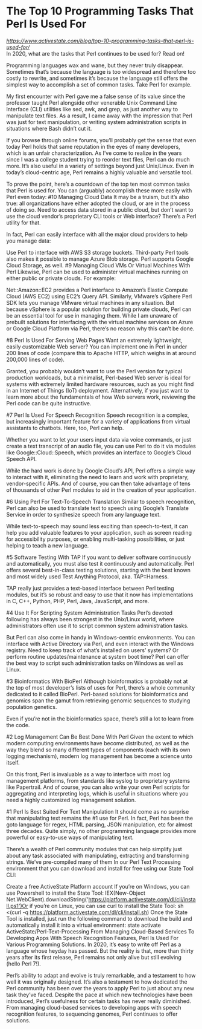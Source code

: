 # The Top 10 Programming Tasks That Perl Is Used For
<i>https://www.activestate.com/blog/top-10-programming-tasks-that-perl-is-used-for/</i><br>
In 2020, what are the tasks that Perl continues to be used for? Read on!

Programming languages wax and wane, but they never truly disappear. Sometimes that’s because the language is too widespread and therefore too costly to rewrite, and sometimes it’s because the language still offers the simplest way to accomplish a set of common tasks. Take Perl for example.

My first encounter with Perl gave me a false sense of its value since the professor taught Perl alongside other venerable Unix Command Line Interface (CLI) utilities like sed, awk, and grep, as just another way to manipulate text files. As a result, I came away with the impression that Perl was just for text manipulation, or writing system administration scripts in situations where Bash didn’t cut it.

If you browse through online forums, you’ll probably get the sense that even today Perl holds that same reputation in the eyes of many developers, which is an unfair characterization. As I’ve come to realize in the years since I was a college student trying to reorder text files, Perl can do much more. It’s also useful in a variety of settings beyond just Unix/Linux. Even in today’s cloud-centric age, Perl remains a highly valuable and versatile tool.

To prove the point, here’s a countdown of the top ten most common tasks that Perl is used for. You can (arguably) accomplish these more easily with Perl even today:
#10 Managing Cloud Data
It may be a truism, but it’s also true: all organizations have either adopted the cloud, or are in the process of doing so. Need to access data stored in a public cloud, but don’t want to use the cloud vendor’s proprietary CLI tools or Web interface? There’s a Perl utility for that.

In fact, Perl can easily interface with all the major cloud providers to help you manage data:

Use Perl to interface with AWS S3 storage buckets.
Third-party Perl tools also makes it possible to manage Azure Blob storage.
Perl supports Google Cloud Storage, as well.
#9 Managing Cloud VMs Or Virtual Machines With Perl
Likewise, Perl can be used to administer virtual machines running on either public or private clouds. For example:

Net::Amazon::EC2 provides a Perl interface to Amazon’s Elastic Compute Cloud (AWS EC2) using EC2’s Query API.
Similarly, VMware’s vSphere Perl SDK lets you manage VMware virtual machines in any situation. But because vSphere is a popular solution for building private clouds, Perl can be an essential tool for use in managing them.
While I am unaware of prebuilt solutions for interfacing with the virtual machine services on Azure or Google Cloud Platform via Perl, there’s no reason why this can’t be done.

#8 Perl Is Used For Serving Web Pages
Want an extremely lightweight, easily customizable Web server? You can implement one in Perl in under 200 lines of code (compare this to Apache HTTP, which weighs in at around 200,000 lines of code).

Granted, you probably wouldn’t want to use the Perl version for typical production workloads, but a minimalist, Perl-based Web server is ideal for systems with extremely limited hardware resources, such as you might find in an Internet of Things (IoT) deployment. Alternatively, if you just want to learn more about the fundamentals of how Web servers work, reviewing the Perl code can be quite instructive.

#7 Perl Is Used For Speech Recognition
Speech recognition is a complex, but increasingly important feature for a variety of applications from virtual assistants to chatbots. Here, too, Perl can help.

Whether you want to let your users input data via voice commands, or just create a text transcript of an audio file, you can use Perl to do it via modules like Google::Cloud::Speech, which provides an interface to Google’s Cloud Speech API.

While the hard work is done by Google Cloud’s API, Perl offers a simple way to interact with it, eliminating the need to learn and work with proprietary, vendor-specific APIs. And of course, you can then take advantage of tens of thousands of other Perl modules to aid in the creation of your application.

#6 Using Perl For Text-To-Speech Translation
Similar to speech recognition, Perl can also be used to translate text to speech using Google’s Translate Service in order to synthesize speech from any language text.

While text-to-speech may sound less exciting than speech-to-text, it can help you add valuable features to your application, such as screen reading for accessibility purposes, or enabling multi-tasking possibilities, or just helping to teach a new language.

#5 Software Testing With TAP
If you want to deliver software continuously and automatically, you must also test it continuously and automatically. Perl offers several best-in-class testing solutions, starting with the best known and most widely used Test Anything Protocol, aka. TAP::Harness.

TAP really just provides a text-based interface between Perl testing modules, but it’s so robust and easy to use that it now has implementations in C, C++, Python, PHP, Perl, Java, JavaScript, and more.

#4 Use It For Scripting System Administration Tasks
Perl’s devoted following has always been strongest in the Unix/Linux world, where administrators often use it to script common system administration tasks.

But Perl can also come in handy in Windows-centric environments. You can interface with Active Directory via Perl, and even interact with the Windows registry. Need to keep track of what’s installed on users’ systems? Or perform routine updates/maintenance at system boot time? Perl can offer the best way to script such administration tasks on Windows as well as Linux.

#3 Bioinformatics With BioPerl
Although bioinformatics is probably not at the top of most developer’s lists of uses for Perl, there’s a whole community dedicated to it called BioPerl. Perl-based solutions for bioinformatics and genomics span the gamut from retrieving genomic sequences to studying population genetics.

Even if you’re not in the bioinformatics space, there’s still a lot to learn from the code.

#2 Log Management Can Be Best Done With Perl
Given the extent to which modern computing environments have become distributed, as well as the way they blend so many different types of components (each with its own logging mechanism), modern log management has become a science unto itself.

On this front, Perl is invaluable as a way to interface with most log management platforms, from standards like syslog to proprietary systems like Papertrail. And of course, you can also write your own Perl scripts for aggregating and interpreting logs, which is useful in situations where you need a highly customized log management solution.

#1 Perl Is Best Suited For Text Manipulation
It should come as no surprise that manipulating text remains the #1 use for Perl. In fact, Perl has been the goto language for regex, HTML parsing, JSON manipulation, etc for almost three decades. Quite simply, no other programming language provides more powerful or easy-to-use ways of manipulating text.

There’s a wealth of Perl community modules that can help simplify just about any task associated with manipulating, extracting and transforming strings. We’ve pre-compiled many of them In our Perl Text Processing environment that you can download and install for free using our State Tool CLI:

Create a free ActiveState Platform account
If you’re on Windows, you can use Powershell to install the State Tool:
IEX(New-Object Net.WebClient).downloadString('https://platform.activestate.com/dl/cli/install.ps1')Or if you’re on Linux, you can use curl to install the State Tool:
sh <(curl -q https://platform.activestate.com/dl/cli/install.sh)
Once the State Tool is installed, just run the following command to download the build and automatically install it into a virtual environment:
state activate ActiveState/Perl-Text-Processing
From Managing Cloud-Based Services To Developing Apps With Speech Recognition Features, Perl Is Used For Various Programming Solutions.
In 2020, it’s easy to write off Perl as a language whose heyday has passed. But the reality is that, more than thirty years after its first release, Perl remains not only alive but still evolving (hello Perl 7!).

Perl’s ability to adapt and evolve is truly remarkable, and a testament to how well it was originally designed. It’s also a testament to how dedicated the Perl community has been over the years to apply Perl to just about any new task they’ve faced. Despite the pace at which new technologies have been introduced, Perl’s usefulness for certain tasks has never really diminished. From managing cloud-based services to developing apps with speech recognition features, to sequencing genomes, Perl continues to offer solutions.
